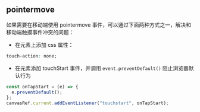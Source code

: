 ## pointermove

如果需要在移动端使用 pointermove 事件，可以通过下面两种方式之一，解决和移动端触摸事件冲突的问题：

- 在元素上添加 css 属性：

```css
touch-action: none;
```

- 在元素添加 touchStart 事件，并调用 `event.preventDefault()` 阻止浏览器默认行为

```js
const onTapStart = (e) => {
  e.preventDefault();
};
canvasRef.current.addEventListener("touchstart", onTapStart);
```

